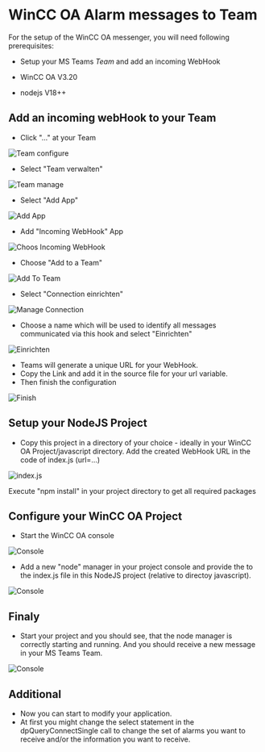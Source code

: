 # WinCC OA Alarm messages to Team
For the setup of the WinCC OA messenger, you will need following prerequisites:
* Setup your MS Teams _Team_ and add an incoming WebHook

* WinCC OA V3.20
* nodejs V18++
## Add an incoming webHook to your Team
* Click "..." at your Team

![Team configure](ReadMe/TeamsKanaele1.png)
* Select "Team verwalten"

![Team manage](ReadMe/TeamsKanaele2.png)
* Select "Add App"

![Add App](ReadMe/TeamsKanaele3.png)
* Add "Incoming WebHook" App

![Choos Incoming WebHook](ReadMe/TeamsKanaele4.png)
* Choose "Add to a Team"

![Add To Team](ReadMe/TeamsKanaele5.png)
* Select "Connection einrichten"

![Manage Connection](ReadMe/TeamsKanaele6.png)
* Choose a name which will be used to identify all messages communicated via this hook and select "Einrichten"

![Einrichten](ReadMe/TeamsKanaele7.png)
* Teams will generate a unique URL for your WebHook.
* Copy the Link and add it in the source file for your url variable.
* Then finish the configuration

![Finish](ReadMe/TeamsKanaele8.png)
## Setup your NodeJS Project
* Copy this project in a directory of your choice - ideally in your WinCC OA Project/javascript directory.
Add the created WebHook URL in the code of index.js (url=...)

![index.js](ReadMe/NodeJS1.png)

Execute "npm install" in your project directory to get all required packages

## Configure your WinCC OA Project
* Start the WinCC OA console

![Console](ReadMe/Console.png)

* Add a new "node" manager in your project console and provide the to the index.js file in this NodeJS project (relative to directoy javascript).

![Console](ReadMe/Console2.png)

## Finaly
* Start your project and you should see, that the node manager is correctly starting and running.
And you should receive a new message in your MS Teams Team.

![Console](ReadMe/TeamsResult.png)

## Additional
* Now you can start to modify your application.
* At first you might change the select statement in the dpQueryConnectSingle call to change the set of alarms you want to receive and/or the information you want to receive.